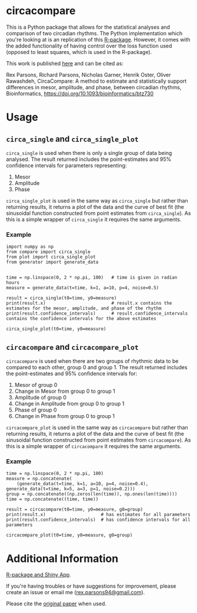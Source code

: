 # circacompare
This is a Python package that allows for the statistical analyses and comparison of two circadian rhythms.
The Python implementation which you're looking at is an replication of this [R-package](https://github.com/RWParsons/circacompare). However, it comes with the added functionality of having control over the loss function used (opposed to least squares, which is used in the R-package).

This work is published [here](https://academic.oup.com/bioinformatics/article-abstract/doi/10.1093/bioinformatics/btz730/5582266) and can be cited as: 

Rex Parsons, Richard Parsons, Nicholas Garner, Henrik Oster, Oliver Rawashdeh, CircaCompare: A method to estimate and statistically support differences in mesor, amplitude, and phase, between circadian rhythms, Bioinformatics, https://doi.org/10.1093/bioinformatics/btz730

# Usage
##  `circa_single` and `circa_single_plot`
`circa_single` is used when there is only a single group of data being analysed. The result returned includes the point-estimates and 95% confidence intervals for parameters representing:
1. Mesor
2. Amplitude
3. Phase

`circa_single_plot` is used in the same way as `circa_single` but rather than returning results, it returns a plot of the data and the curve of best fit (the sinusoidal function constructed from point estimates from `circa_single`). As this is a simple wrapper of `circa_single` it requires the same arguments.

### Example

	import numpy as np
	from compare import circa_single
	from plot import circa_single_plot
	from generator import generate_data
	
	
	time = np.linspace(0, 2 * np.pi, 100)   # time is given in radian hours 
	measure = generate_data(t=time, k=1, a=10, p=4, noise=0.5)
	
	result = circa_single(t0=time, y0=measure)
	print(result.x)                         # result.x contains the estimates for the mesor, amplitude, and phase of the rhythm
	print(result.confidence_intervals)      # result.confidence_intervals contains the confidence intervals for the above estimates
	
	circa_single_plot(t0=time, y0=measure)

## `circacompare` and `circacompare_plot`
`circacompare` is used when there are two groups of rhythmic data to be compared to each other, group 0 and group 1.  The result returned includes the point-estimates and 95% confidence intervals for:
1. Mesor of group 0
2. Change in Mesor from group 0 to group 1
3. Amplitude of group 0
4. Change in Amplitude from group 0 to group 1
5. Phase of group 0
6. Change in Phase from group 0 to group 1

`circacompare_plot` is used in the same way as `circacompare` but rather than returning results, it returns a plot of the data and the curve of best fit (the sinusoidal function constructed from point estimates from `circacompare`). As this is a simple wrapper of `circacompare` it requires the same arguments.

### Example

    time = np.linspace(0, 2 * np.pi, 100)
    measure = np.concatenate(
        (generate_data(t=time, k=1, a=10, p=4, noise=0.4), generate_data(t=time, k=5, a=3, p=1, noise=0.2)))
    group = np.concatenate((np.zeros(len(time)), np.ones(len(time))))
    time = np.concatenate((time, time))

    result = circacompare(t0=time, y0=measure, g0=group)
    print(result.x)                     # has estimates for all parameters
    print(result.confidence_intervals)  # has confidence intervals for all parameters

    circacompare_plot(t0=time, y0=measure, g0=group)

# Additional Information
[R-package and Shiny App](https://github.com/RWParsons/circacompare).

If you're having troubles or have suggestions for improvement, please create an issue or email me (rex.parsons94@gmail.com).

Please cite the [original paper](https://academic.oup.com/bioinformatics/article-abstract/doi/10.1093/bioinformatics/btz730/5582266) when used.

 